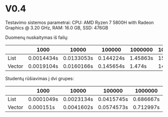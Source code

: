 # V0.4
Testavimo sistemos parametrai: CPU: AMD Ryzen 7 5800H with Radeon Graphics @ 3.20 GHz, RAM: 16.0 GB, SSD: 476GB

Duomenų nuskaitymas iš failų:


|       |       1000 |     10000 |   100000 |  1000000 | 10000000 |
|   --- |        --- |      ---  |     ---  |    ---   |    ---   |
| List  | 0.0014434s | 0.0133053s| 0.144224s| 1.45863s | 15.2533s |
| Vector| 0.0019104s | 0.0160166s| 0.145654s| 1.474s   | 14.7041s |

Studentų rūšiavimas į dvi grupes:

|       |       1000 |     10000 |   100000 |  1000000 | 10000000 |
|   --- |        --- |      ---  |     ---  |    ---   |    ---   |
| List  | 0.0001049s | 0.0023134s|0.0415745s|0.686667s | 10.6689s |
| Vector| 0.000151s  | 0.0041602s|0.0574573s|0.712997s | 8.7719s  |
